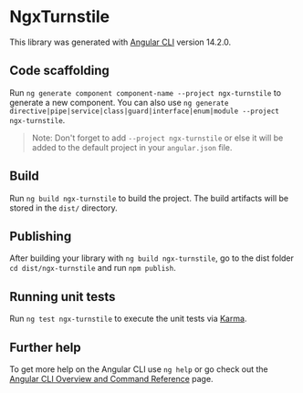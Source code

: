 # NgxTurnstile

This library was generated with [Angular CLI](https://github.com/angular/angular-cli) version 14.2.0.

## Code scaffolding

Run `ng generate component component-name --project ngx-turnstile` to generate a new component. You can also use `ng generate directive|pipe|service|class|guard|interface|enum|module --project ngx-turnstile`.

> Note: Don't forget to add `--project ngx-turnstile` or else it will be added to the default project in your `angular.json` file.

## Build

Run `ng build ngx-turnstile` to build the project. The build artifacts will be stored in the `dist/` directory.

## Publishing

After building your library with `ng build ngx-turnstile`, go to the dist folder `cd dist/ngx-turnstile` and run `npm publish`.

## Running unit tests

Run `ng test ngx-turnstile` to execute the unit tests via [Karma](https://karma-runner.github.io).

## Further help

To get more help on the Angular CLI use `ng help` or go check out the [Angular CLI Overview and Command Reference](https://angular.io/cli) page.

